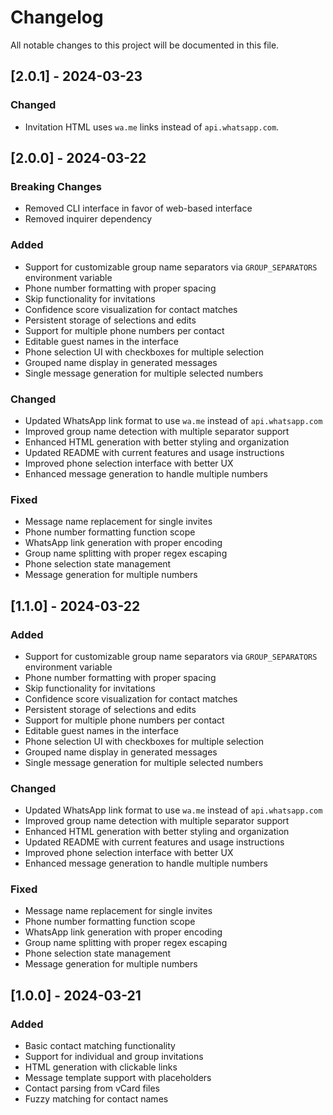 # Changelog

All notable changes to this project will be documented in this file.

## [2.0.1] - 2024-03-23

### Changed
- Invitation HTML uses `wa.me` links instead of `api.whatsapp.com`.

## [2.0.0] - 2024-03-22

### Breaking Changes
- Removed CLI interface in favor of web-based interface
- Removed inquirer dependency

### Added
- Support for customizable group name separators via `GROUP_SEPARATORS` environment variable
- Phone number formatting with proper spacing
- Skip functionality for invitations
- Confidence score visualization for contact matches
- Persistent storage of selections and edits
- Support for multiple phone numbers per contact
- Editable guest names in the interface
- Phone selection UI with checkboxes for multiple selection
- Grouped name display in generated messages
- Single message generation for multiple selected numbers

### Changed
- Updated WhatsApp link format to use `wa.me` instead of `api.whatsapp.com`
- Improved group name detection with multiple separator support
- Enhanced HTML generation with better styling and organization
- Updated README with current features and usage instructions
- Improved phone selection interface with better UX
- Enhanced message generation to handle multiple numbers

### Fixed
- Message name replacement for single invites
- Phone number formatting function scope
- WhatsApp link generation with proper encoding
- Group name splitting with proper regex escaping
- Phone selection state management
- Message generation for multiple numbers

## [1.1.0] - 2024-03-22

### Added
- Support for customizable group name separators via `GROUP_SEPARATORS` environment variable
- Phone number formatting with proper spacing
- Skip functionality for invitations
- Confidence score visualization for contact matches
- Persistent storage of selections and edits
- Support for multiple phone numbers per contact
- Editable guest names in the interface
- Phone selection UI with checkboxes for multiple selection
- Grouped name display in generated messages
- Single message generation for multiple selected numbers

### Changed
- Updated WhatsApp link format to use `wa.me` instead of `api.whatsapp.com`
- Improved group name detection with multiple separator support
- Enhanced HTML generation with better styling and organization
- Updated README with current features and usage instructions
- Improved phone selection interface with better UX
- Enhanced message generation to handle multiple numbers

### Fixed
- Message name replacement for single invites
- Phone number formatting function scope
- WhatsApp link generation with proper encoding
- Group name splitting with proper regex escaping
- Phone selection state management
- Message generation for multiple numbers

## [1.0.0] - 2024-03-21

### Added
- Basic contact matching functionality
- Support for individual and group invitations
- HTML generation with clickable links
- Message template support with placeholders
- Contact parsing from vCard files
- Fuzzy matching for contact names 